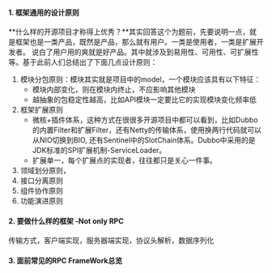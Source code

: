 #### 1. 框架通用的设计原则
**什么样的开源项目才称得上优秀？**其实回答这个为题前，先要说明一点，就是框架也是一类产品，既然是产品，那么就有用户。一类是使用者，一类是扩展开发者。
说白了用户用的爽就是好产品。其中就涉及到易用性、可用性、可扩展性等。基于此前人们总结出了下面几点设计原则：
1. 模块分包原则：模块其实就是项目中的model，一个模块应该具有以下特征：
    - 模块内部变化，则在模块内终止，不应影响其他模块
    - 越抽象的包稳定性越高，比如API模块一定要比它的实现模块变化频率低
2. 框架扩展原则
    - 微核+插件体系，这种方式在很很多开源项目中都可以看到，比如Dubbo的内置Filter和扩展Filter，还有Netty的传输体系，使用换两行代码就可以从NIO切换到BIO,
    还有Sentinel中的SlotChain体系。Dubbo中采用的是JDK标准的SPI扩展机制-ServiceLoader。
    - 扩展单一，每个扩展点的实现者，往往都只是关心一件事。
3. 领域划分原则，
4. 接口分离原则
5. 组件协作原则
6. 功能演进原则



#### 2. 要做什么样的框架 -Not only RPC
传输方式，客户端实现，服务器端实现，协议头解析，数据序列化

#### 3. 面前常见的RPC FrameWork总览